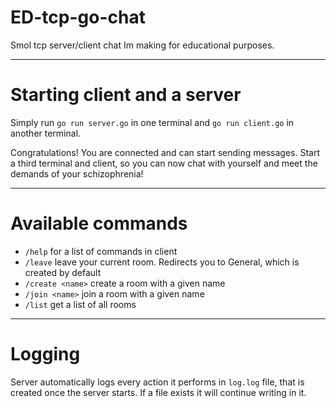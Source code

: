 # ED-tcp-go-chat
Smol tcp server/client chat Im making for educational purposes. 

---

# Starting client and a server

Simply run ```go run server.go``` in one terminal and ```go run client.go``` in another terminal.

Congratulations! You are connected and can start sending messages. Start a third terminal and client, so you can now chat with yourself and meet the demands of your schizophrenia!

---

# Available commands

-   ```/help``` for a list of commands in client
-   ```/leave``` leave your current room. Redirects you to General, which is created by default
-   ```/create <name>``` create a room with a given name
-   ```/join <name>``` join a room with a given name
-   ```/list``` get a list of all rooms

---

# Logging

Server automatically logs every action it performs in ```log.log``` file, that is created once the server starts. If a file exists it will continue writing in it.
